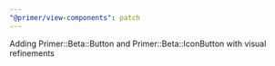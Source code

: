 ```yaml
---
"@primer/view-components": patch
---
```


Adding Primer::Beta::Button and Primer::Beta::IconButton with visual refinements
